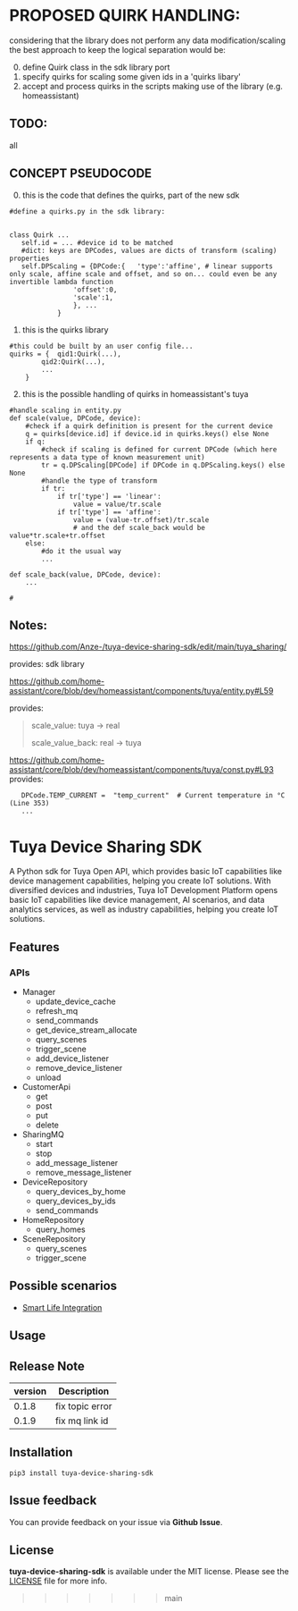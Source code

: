 # PROPOSED QUIRK HANDLING:

considering that the library does not perform any data modification/scaling the best approach to keep the logical separation would be:

0) define Quirk class in the sdk library port
1) specify quirks for scaling some given ids in a 'quirks libary'
2) accept and process quirks in the scripts making use of the library (e.g. homeassistant)

## TODO:

all

## CONCEPT PSEUDOCODE

0) this is the code that defines the quirks, part of the new sdk
```
#define a quirks.py in the sdk library:


class Quirk ...
   self.id = ... #device id to be matched
   #dict: keys are DPCodes, values are dicts of transform (scaling) properties
   self.DPScaling = {DPCode:{	'type':'affine', # linear supports only scale, affine scale and offset, and so on... could even be any invertible lambda function
				'offset':0,
				'scale':1,
				}, ...			
			}

```

1) this is the quirks library
```
#this could be built by an user config file...
quirks = {	qid1:Quirk(...),
		qid2:Quirk(...),
		...
	}
```

2) this is the possible handling of quirks in homeassistant's tuya
```
#handle scaling in entity.py
def scale(value, DPCode, device):
    #check if a quirk definition is present for the current device
    q = quirks[device.id] if device.id in quirks.keys() else None
    if q:
        #check if scaling is defined for current DPCode (which here represents a data type of known measurement unit)
        tr = q.DPScaling[DPCode] if DPCode in q.DPScaling.keys() else None
        #handle the type of transform
        if tr:
            if tr['type'] == 'linear':
                value = value/tr.scale
            if tr['type'] == 'affine':
                value = (value-tr.offset)/tr.scale
                # and the def scale_back would be value*tr.scale+tr.offset
    else:
        #do it the usual way
        ...

def scale_back(value, DPCode, device):
    ...

#

```

## Notes:

https://github.com/Anze-/tuya-device-sharing-sdk/edit/main/tuya_sharing/

provides: sdk library

https://github.com/home-assistant/core/blob/dev/homeassistant/components/tuya/entity.py#L59

provides:
  >scale_value: tuya -> real
  >
  >scale_value_back: real -> tuya

https://github.com/home-assistant/core/blob/dev/homeassistant/components/tuya/const.py#L93
provides:
```
   DPCode.TEMP_CURRENT =  "temp_current"  # Current temperature in °C  (Line 353)
   ...
```



# Tuya Device Sharing SDK

A Python sdk for Tuya Open API, which provides basic IoT capabilities like device management capabilities, helping you create IoT solutions. 
With diversified devices and industries, Tuya IoT Development Platform opens basic IoT capabilities like device management, AI scenarios, and data analytics services, as well as industry capabilities, helping you create IoT solutions.

## Features
### APIs

- Manager
  - update_device_cache
  - refresh_mq
  - send_commands
  - get_device_stream_allocate
  - query_scenes
  - trigger_scene
  - add_device_listener
  - remove_device_listener
  - unload
- CustomerApi
	- get
	- post
	- put
	- delete
- SharingMQ
	- start
	- stop
	- add_message_listener
	- remove_message_listener
- DeviceRepository
	- query_devices_by_home
	- query_devices_by_ids
	- send_commands
- HomeRepository
	- query_homes
- SceneRepository
	- query_scenes
	- trigger_scene

## Possible scenarios

- [Smart Life Integration](https://github.com/tuya/tuya-smart-life)

## Usage

## Release Note

| version | Description       |
|---------|-------------------|
| 0.1.8   | fix topic error   |
| 0.1.9   | fix mq link id    |

## Installation

`pip3 install tuya-device-sharing-sdk`

## Issue feedback

You can provide feedback on your issue via **Github Issue**.

## License

**tuya-device-sharing-sdk** is available under the MIT license. Please see the [LICENSE](./LICENSE) file for more info.
>>>>>>> main
